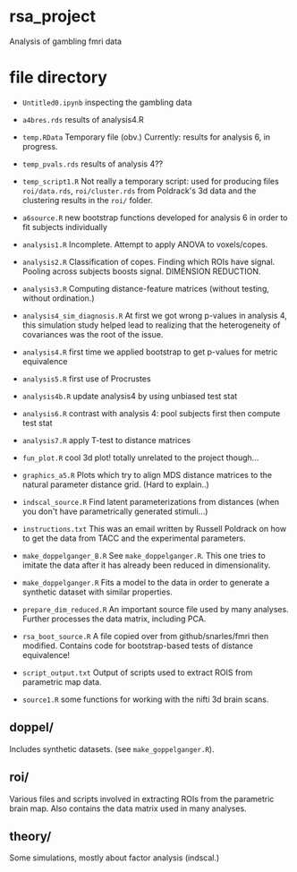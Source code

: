 # rsa_project
Analysis of gambling fmri data

# file directory

 * `Untitled0.ipynb` inspecting the gambling data
 
 * `a4bres.rds` results of analysis4.R
 * `temp.RData` Temporary file (obv.)  Currently: results for analysis 6, in progress.
 * `temp_pvals.rds` results of analysis 4??
 * `temp_script1.R` Not really a temporary script: used for producing files `roi/data.rds`, `roi/cluster.rds` from Poldrack's 3d data and the clustering results in the `roi/` folder.
 
 * `a6source.R` new bootstrap functions developed for analysis 6 in order to fit subjects individually
 * `analysis1.R` Incomplete.  Attempt to apply ANOVA to voxels/copes.
 * `analysis2.R` Classification of copes.  Finding which ROIs have signal.  Pooling across subjects boosts signal.  DIMENSION REDUCTION.
 * `analysis3.R` Computing distance-feature matrices (without testing, without ordination.)
 * `analysis4_sim_diagnosis.R` At first we got wrong p-values in analysis 4, this simulation study helped lead to realizing that the heterogeneity of covariances was the root of the issue.
 * `analysis4.R` first time we applied bootstrap to get p-values for metric equivalence
 * `analysis5.R` first use of Procrustes
 * `analysis4b.R` update analysis4 by using unbiased test stat
 * `analysis6.R` contrast with analysis 4: pool subjects first then compute test stat
 * `analysis7.R` apply T-test to distance matrices
 * `fun_plot.R` cool 3d plot! totally unrelated to the project though...
 * `graphics_a5.R` Plots which try to align MDS distance matrices to the natural parameter distance grid. (Hard to explain..)
 * `indscal_source.R` Find latent parameterizations from distances (when you don't have parametrically generated stimuli...)
 * `instructions.txt` This was an email written by Russell Poldrack on how to get the data from TACC and the experimental parameters.
 * `make_doppelganger_B.R` See `make_doppelganger.R`.  This one tries to imitate the data after it has already been reduced in dimensionality.
 * `make_doppelganger.R` Fits a model to the data in order to generate a synthetic dataset with similar properties.
 * `prepare_dim_reduced.R` An important source file used by many analyses.  Further processes the data matrix, including PCA.
 * `rsa_boot_source.R` A file copied over from github/snarles/fmri then modified.  Contains code for bootstrap-based tests of distance equivalence!
 * `script_output.txt` Output of scripts used to extract ROIS from parametric map data.
 * `source1.R` some functions for working with the nifti 3d brain scans.

## doppel/

Includes synthetic datasets.  (see `make_goppelganger.R`).

## roi/

Various files and scripts involved in extracting ROIs from the parametric brain map.
Also contains the data matrix used in many analyses.

## theory/

Some simulations, mostly about factor analysis (indscal.)